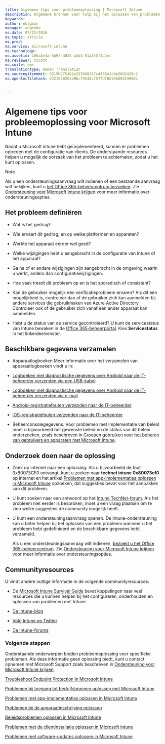 ```yaml
---
title: Algemene tips voor probleemoplossing | Microsoft Intune
description: Algemene bronnen voor hulp bij het oplossen van problemen met Intune.
keywords: 
author: nbigman
manager: angrobe
ms.date: 07/21/2016
ms.topic: article
ms.prod: 
ms.service: microsoft-intune
ms.technology: 
ms.assetid: c86a4e4a-6b9f-4835-a3d3-61a3f5f4c1ec
ms.reviewer: tscott
ms.suite: ems
translationtype: Human Translation
ms.sourcegitcommit: 9915b275101e287498217c4f35e1c0e56d2425c2
ms.openlocfilehash: d321930262a9bcf9542c757fdf0b945d0419930c


---
```


# Algemene tips voor probleemoplossing voor Microsoft Intune
Nadat u Microsoft Intune hebt geïmplementeerd, kunnen er problemen optreden met de configuratie van clients. De onderstaande resources helpen u mogelijk de oorzaak van het probleem te achterhalen, zodat u het kunt oplossen.

> [!NOTE]
> Als u een ondersteuningsaanvraag wilt indienen of een bestaande aanvraag wilt bekijken, kunt u [het Office 365-beheercentrum bezoeken](https://portal.office.com/admin/default.aspx). Zie [Ondersteuning voor Microsoft Intune krijgen](how-to-get-support-for-microsoft-intune.md) voor meer informatie over ondersteuningsopties.
## Het probleem definiëren

-   Wat is het gedrag?

-   Wie ervaart dit gedrag, en op welke platformen en apparaten?

-   Werkte het apparaat eerder wel goed?

-   Welke wijzigingen hebt u aangebracht in de configuratie van Intune of het apparaat?

-   Ga na of er andere wijzigingen zijn aangebracht in de omgeving waarin u werkt, anders dan configuratiewijzigingen.

-   Hoe vaak treedt dit probleem op en is het sporadisch of consistent?

-   Kan de gebruiker mogelijk een verificatieprobleem ervaren? Als dit een mogelijkheid is, controleer dan of de gebruiker zich kan aanmelden bij andere services die gebruikmaken van Azure Active Directory. Controleer ook of de gebruiker zich vanaf een ander apparaat kan aanmelden.

-   Hebt u de status van de service gecontroleerd? U kunt de servicestatus van Intune bewaken in de [Office 365-beheerportal](https://portal.office.com/Admin/Default.aspx). Kies **Servicestatus** in het linkerdeelvenster.

## Beschikbare gegevens verzamelen

-   Apparaatlogboeken Meer informatie over het verzamelen van apparaatlogboeken vindt u in:
  - [Logboeken met diagnostische gegevens over Android naar de IT-beheerder verzenden via een USB-kabel](/intune/enduser/send-diagnostic-data-logs-to-your-it-administrator-using-a-usb-cable-android)
  - [Logboeken met diagnostische gegevens over Android naar de IT-beheerder verzenden via e-mail](/intune/enduser/send-diagnostic-data-logs-to-your-it-administrator-using-email-android)
  - [Android-registratiefouten verzenden naar de IT-beheerder](/intune/enduser/send-enrollment-errors-to-your-it-administrator-android)
  - [iOS-registratiefouten verzenden naar de IT-beheerder](/intune/enduser/send-errors-to-your-it-admin-ios)

-   Beheerconsolegegevens. Voor problemen met implementatie van beleid moet u bijvoorbeeld het gewenste beleid en de status van dit beleid onderzoeken, zoals beschreven in [Groepen gebruiken voor het beheren van gebruikers en apparaten met Microsoft Intune](/intune/deploy-use/use-groups-to-manage-users-and-devices-with-microsoft-intune).

## Onderzoek doen naar de oplossing

-   Zoek op internet naar een oplossing. Als u bijvoorbeeld de fout 0x80073CF0 ontvangt, kunt u zoeken naar **technet intune 0x80073cf0** op internet en het artikel [Problemen met app-implementaties oplossen in Microsoft Intune](troubleshoot-app-deployment-problems-in-microsoft-intune.md) opzoeken, dat suggesties bevat voor het aanpakken van dit probleem.

-   U kunt zoeken naar een antwoord op het [Intune TechNet-forum](https://social.technet.microsoft.com/Forums/en-US/home?forum=microsoftintuneprod).  Als het probleem niet eerder is besproken, moet u een vraag plaatsen om te zien welke suggesties de community mogelijk heeft.

-   U kunt een ondersteuningsaanvraag openen. De Intune-ondersteuning kan u beter helpen bij het oplossen van een probleem wanneer u het probleem hebt gedefinieerd en de beschikbare gegevens hebt verzameld.

    Als u een ondersteuningsaanvraag wilt indienen, [bezoekt u het Office 365-beheercentrum](https://portal.office.com/admin/default.aspx). Zie [Ondersteuning voor Microsoft Intune krijgen](how-to-get-support-for-microsoft-intune.md) voor meer informatie over ondersteuningsopties.

## Communityresources
U vindt andere nuttige informatie in de volgende communityresources:

-   De [Microsoft Intune Survival Guide](http://social.technet.microsoft.com/wiki/contents/articles/23431.microsoft-intune-survival-guide.aspx) bevat koppelingen naar veel resources die u kunnen helpen bij het configureren, onderhouden en oplossen van problemen met Intune.

-   [De Intune-blog](http://blogs.technet.com/b/windowsintune/)

-   [Volg Intune op Twitter](https://twitter.com/MSIntune)

-   [De Intune-forums](https://social.technet.microsoft.com/Forums/home?category=microsoftintune&filter=alltypes&sort=lastpostdesc)

### Volgende stappen
Onderstaande onderwerpen bieden probleemoplossing voor specifieke problemen. Als deze informatie geen oplossing biedt, kunt u contact opnemen met Microsoft Support zoals beschreven in [Ondersteuning voor Microsoft Intune krijgen](how-to-get-support-for-microsoft-intune.md).

[Troubleshoot Endpoint Protection in Microsoft Intune](troubleshoot-endpoint-protection-in-microsoft-intune.md)

[Problemen bij toegang tot bedrijfsbronnen oplossen met Microsoft Intune](troubleshoot-company-resource-access-problems-with-microsoft-intune.md)

[Problemen met app-implementaties oplossen in Microsoft Intune](troubleshoot-app-deployment-problems-in-microsoft-intune.md)

[Problemen bij de apparaatinschrijving oplossen](troubleshoot-device-enrollment-in-intune.md)

[Beleidsproblemen oplossen in Microsoft Intune](troubleshoot-policies-in-microsoft-intune.md)

[Problemen met de clientinstallatie oplossen in Microsoft Intune](troubleshoot-client-setup-in-microsoft-intune.md)

[Problemen met software-updates oplossen in Microsoft Intune](troubleshoot-software-updates-in-microsoft-intune.md)



<!--HONumber=Jul16_HO4-->


